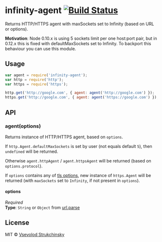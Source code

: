 # infinity-agent [![Build Status](https://travis-ci.org/floatdrop/infinity-agent.svg?branch=master)](https://travis-ci.org/floatdrop/infinity-agent)

Returns HTTP/HTTPS agent with maxSockets set to Infinity (based on URL or options).

__Motivation__: Node 0.10.x is using 5 sockets limit per one host:port pair, but in 0.12.x this is fixed with defaultMaxSockets set to Infinity. To backport this behaviour you can use this module.

## Usage

```js
var agent = require('infinity-agent');
var http = require('http');
var https = require('https');

http.get('http://google.com', { agent: agent('http://google.com') });
https.get('http://google.com', { agent: agent('https://google.com') });
```

## API

### agent(options)

Returns instance of HTTP/HTTPS agent, based on `options`.

If `http.Agent.defaultMaxSockets` is set by user (not equals default `5`), then `undefined` will be returned.

Otherwise `agent.httpAgent` / `agent.httpsAgent` will be returned (based on `options.protocol`).

If `options` contains any of [tls options](http://nodejs.org/api/tls.html#tls_tls_connect_options_callback), new instance of `https.Agent` will be returned (with `maxSockets` set to `Infinity`, if not present in `options`).

#### options  
_Required_  
__Type__: `String` or `Object` from [url.parse](http://nodejs.org/docs/latest/api/url.html#url_url_parse_urlstr_parsequerystring_slashesdenotehost)

## License

MIT © [Vsevolod Strukchinsky](floatdrop@gmail.com)
